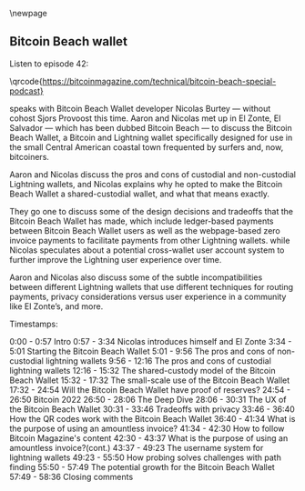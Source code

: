 \newpage
## Bitcoin Beach wallet

Listen to episode 42:

\qrcode{https://bitcoinmagazine.com/technical/bitcoin-beach-special-podcast}

speaks with Bitcoin Beach Wallet developer Nicolas Burtey — without cohost Sjors Provoost this time. Aaron and Nicolas met up in El Zonte, El Salvador — which has been dubbed Bitcoin Beach — to discuss the Bitcoin Beach Wallet, a Bitcoin and Lightning wallet specifically designed for use in the small Central American coastal town frequented by surfers and, now, bitcoiners.

Aaron and Nicolas discuss the pros and cons of custodial and non-custodial Lightning wallets, and Nicolas explains why he opted to make the Bitcoin Beach Wallet a shared-custodial wallet, and what that means exactly.

They go one to discuss some of the design decisions and tradeoffs that the Bitcoin Beach Wallet has made, which include ledger-based payments between Bitcoin Beach Wallet users as well as the webpage-based zero invoice payments to facilitate payments from other Lightning wallets. while Nicolas speculates about a potential cross-wallet user account system to further improve the Lightning user experience over time.

Aaron and Nicolas also discuss some of the subtle incompatibilities between different Lightning wallets that use different techniques for routing payments, privacy considerations versus user experience in a community like El Zonte’s, and more.

Timestamps:

0:00 - 0:57 Intro
0:57 - 3:34 Nicolas introduces himself and El Zonte
3:34 - 5:01 Starting the Bitcoin Beach Wallet
5:01 - 9:56 The pros and cons of non-custodial lightning wallets
9:56 - 12:16 The pros and cons of custodial lightning wallets
12:16 - 15:32 The shared-custody model of the Bitcoin Beach Wallet
15:32 - 17:32 The small-scale use of the Bitcoin Beach Wallet
17:32 - 24:54 Will the Bitcoin Beach Wallet have proof of reserves?
24:54 - 26:50 Bitcoin 2022
26:50 - 28:06 The Deep Dive
28:06 - 30:31 The UX of the Bitcoin Beach Wallet
30:31 - 33:46 Tradeoffs with privacy
33:46 - 36:40 How the QR codes work with the Bitcoin Beach Wallet
36:40 - 41:34 What is the purpose of using an amountless invoice?
41:34 - 42:30 How to follow Bitcoin Magazine's content
42:30 - 43:37 What is the purpose of using an amountless invoice?(cont.)
43:37 - 49:23 The username system for lightning wallets
49:23 - 55:50 How probing solves challenges with path finding
55:50 - 57:49 The potential growth for the Bitcoin Beach Wallet
57:49 - 58:36 Closing comments
